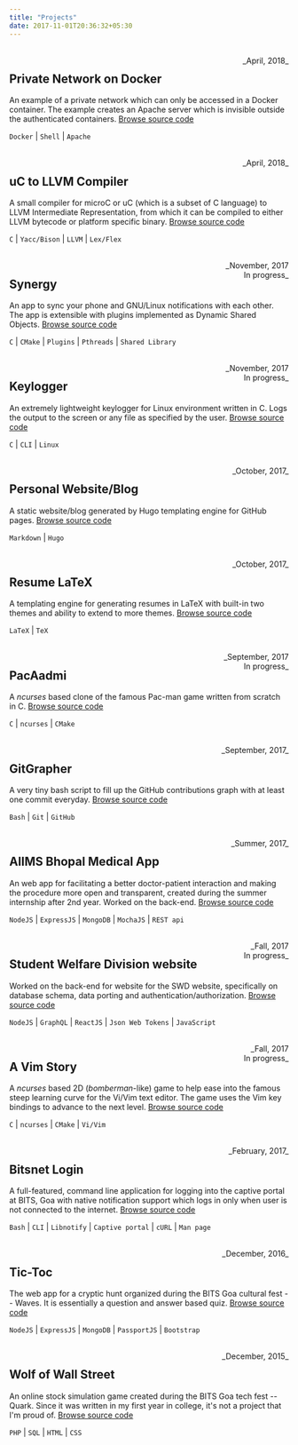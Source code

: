 ```yaml
---
title: "Projects"
date: 2017-11-01T20:36:32+05:30
---
```


<br/>
<div style="float:right;text-align:right">
    _April, 2018_
</div>

Private Network on Docker
---
An example of a private network which can only be accessed in a Docker
container. The example creates an Apache server which is invisible outside
the authenticated containers.
[Browse source code](https://github.com/UtkarshMe/docker_private_network)

`Docker` | `Shell` | `Apache`


<br/>
<div style="float:right;text-align:right">
    _April, 2018_
</div>

uC to LLVM Compiler
---
A small compiler for microC or uC (which is a subset of C language) to LLVM
Intermediate Representation, from which it can be compiled to either LLVM
bytecode or platform specific binary.
[Browse source code](https://github.com/UtkarshMe/uc-to-llvm)

`C` | `Yacc/Bison` | `LLVM` | `Lex/Flex`


<br/>
<div style="float:right;text-align:right">
    _November, 2017<br/>In progress_
</div>

Synergy
---
An app to sync your phone and GNU/Linux notifications with each other. The app
is extensible with plugins implemented as Dynamic Shared Objects.
[Browse source code](https://github.com/UtkarshMe/Synergy-linux)

`C` | `CMake` | `Plugins` | `Pthreads` | `Shared Library`


<br/>
<div style="float:right;text-align:right">
    _November, 2017<br/>In progress_
</div>

Keylogger
---
An extremely lightweight keylogger for Linux environment written in C. Logs the
output to the screen or any file as specified by the user.
[Browse source code](https://github.com/UtkarshMe/keylogger)

`C` | `CLI` | `Linux`



<br/>
<div style="float:right">
    _October, 2017_
</div>

Personal Website/Blog
---
A static website/blog generated by Hugo templating engine for GitHub pages.
[Browse source code](https://github.com/UtkarshMe/utkarshme.github.io)

`Markdown` | `Hugo`



<br/>
<div style="float:right">
    _October, 2017_
</div>

Resume LaTeX
---
A templating engine for generating resumes in LaTeX with built-in two themes
and ability to extend to more themes.
[Browse source code](https://github.com/UtkarshMe/ResumeLaTeX)

`LaTeX` | `TeX`



<br/>
<div style="float:right;text-align:right">
    _September, 2017<br/>In progress_
</div>

PacAadmi
---
A _ncurses_ based clone of the famous Pac-man game written from scratch in C.
[Browse source code](https://github.com/UtkarshMe/PacAadmi)

`C` | `ncurses` | `CMake`



<br/>
<div style="float:right">
    _September, 2017_
</div>

GitGrapher
---
A very tiny bash script to fill up the GitHub contributions graph with at least one commit everyday.
[Browse source code](https://github.com/UtkarshMe/GitGrapher)

`Bash` | `Git` | `GitHub`



<br/>
<div style="float:right;text-align:right">
    _Summer, 2017_
</div>

AIIMS Bhopal Medical App
---
An web app for facilitating a better doctor-patient interaction and making the
procedure more open and transparent, created during the summer internship after
2nd year. Worked on the back-end.
[Browse source code](https://github.com/UtkarshMe/aiims-api)

`NodeJS` | `ExpressJS` | `MongoDB` | `MochaJS` | `REST api`



<br/>
<div style="float:right;text-align:right">
    _Fall, 2017<br/>In progress_
</div>

Student Welfare Division website
---
Worked on the back-end for website for the SWD website, specifically on
database schema, data porting and authentication/authorization.
[Browse source code](https://github.com/OSDLabs/swd)

`NodeJS` | `GraphQL` | `ReactJS` | `Json Web Tokens` | `JavaScript`



<br/>
<div style="float:right;text-align:right">
    _Fall, 2017<br/>In progress_
</div>

A Vim Story
---
A _ncurses_ based 2D (_bomberman_-like) game to help ease into the famous steep
learning curve for the Vi/Vim text editor. The game uses the Vim key bindings
to advance to the next level.
[Browse source code](https://github.com/UtkarshMe/a-vim-story)

`C` | `ncurses` | `CMake` | `Vi/Vim`



<br/>
<div style="float:right">
    _February, 2017_
</div>

Bitsnet Login
---
A full-featured, command line application for logging into the captive portal at
BITS, Goa with native notification support which logs in only when user is not
connected to the internet.
[Browse source code](https://github.com/UtkarshMe/BitsnetLogin)

`Bash` | `CLI` | `Libnotify` | `Captive portal` | `cURL` | `Man page`



<br/>
<div style="float:right">
    _December, 2016_
</div>

Tic-Toc
---
The web app for a cryptic hunt organized during the BITS Goa cultural fest --
Waves. It is essentially a question and answer based quiz.
[Browse source code](https://github.com/UtkarshMe/TicToc)

`NodeJS` | `ExpressJS` | `MongoDB` | `PassportJS` | `Bootstrap`



<br/>
<div style="float:right">
    _December, 2015_
</div>

Wolf of Wall Street
---
An online stock simulation game created during the BITS Goa tech fest -- Quark.
Since it was written in my first year in college, it's not a project that I'm
proud of.
[Browse source code](https://github.com/UtkarshMe/WolfOfWallstreet)

`PHP` | `SQL` | `HTML` | `CSS`
